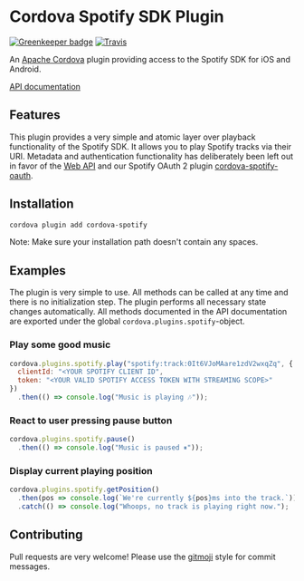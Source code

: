 # Cordova Spotify SDK Plugin

[![Greenkeeper badge](https://badges.greenkeeper.io/Festify/cordova-spotify.svg)](https://greenkeeper.io/) [![Travis](https://img.shields.io/travis/Festify/cordova-spotify.svg)](https://travis-ci.org/Festify/cordova-spotify)

An [Apache Cordova](https://cordova.apache.org/) plugin providing access to the Spotify SDK for iOS and Android.

[API documentation](https://festify.github.io/cordova-spotify/)

## Features

This plugin provides a very simple and atomic layer over playback functionality of the Spotify SDK. It allows you to play Spotify tracks via their URI. Metadata and authentication functionality has deliberately been left out in favor of the [Web API](https://developer.spotify.com/web-api/) and our Spotify OAuth 2 plugin [cordova-spotify-oauth](https://github.com/Festify/cordova-spotify-oauth).

## Installation

```bash
cordova plugin add cordova-spotify
```

Note: Make sure your installation path doesn't contain any spaces.

## Examples

The plugin is very simple to use. All methods can be called at any time and there is no initialization step. The plugin performs all necessary state changes automatically. All methods documented in the API documentation are exported under the global `cordova.plugins.spotify`-object.

### Play some good music
```js
cordova.plugins.spotify.play("spotify:track:0It6VJoMAare1zdV2wxqZq", { 
  clientId: "<YOUR SPOTIFY CLIENT ID",
  token: "<YOUR VALID SPOTIFY ACCESS TOKEN WITH STREAMING SCOPE>"
})
  .then(() => console.log("Music is playing 🎶"));
```

### React to user pressing pause button
```js
cordova.plugins.spotify.pause()
  .then(() => console.log("Music is paused ⏸"));
```

### Display current playing position
```js
cordova.plugins.spotify.getPosition()
  .then(pos => console.log(`We're currently ${pos}ms into the track.`))
  .catch(() => console.log("Whoops, no track is playing right now.");
```

## Contributing

Pull requests are very welcome! Please use the [gitmoji](https://gitmoji.carloscuesta.me/) style for commit messages.
